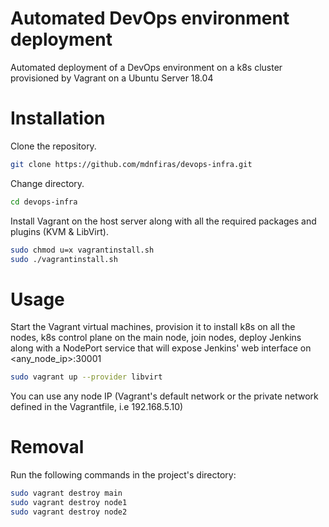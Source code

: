 # Automated DevOps environment deployment

Automated deployment of a DevOps environment on a k8s cluster provisioned by Vagrant on a Ubuntu Server 18.04

# Installation

Clone the repository.

```bash
git clone https://github.com/mdnfiras/devops-infra.git
```

Change directory.

```bash
cd devops-infra
```

Install Vagrant on the host server along with all the required packages and plugins (KVM & LibVirt).


```bash
sudo chmod u=x vagrantinstall.sh
sudo ./vagrantinstall.sh
```

# Usage

Start the Vagrant virtual machines, provision it to install k8s on all the nodes, k8s control plane on the main node, join nodes, deploy Jenkins along with a NodePort service that will expose Jenkins' web interface on <any_node_ip>:30001

```bash
sudo vagrant up --provider libvirt
```

You can use any node IP (Vagrant's default network or the private network defined in the Vagrantfile, i.e 192.168.5.10)

# Removal

Run the following commands in the project's directory:

```bash
sudo vagrant destroy main
sudo vagrant destroy node1
sudo vagrant destroy node2
```
